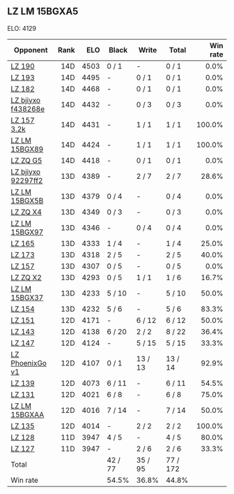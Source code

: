 ## LZ LM 15BGXA5 ##

ELO: 4129

Opponent | Rank | ELO | Black | Write | Total | Win rate
---------|-----:|----:|-------|-------|-------|-------:
[LZ 190](LZ%20190.md) | 14D | 4503 | 0 / 1 | - | 0 / 1 | 0.0%
[LZ 193](LZ%20193.md) | 14D | 4495 | - | 0 / 1 | 0 / 1 | 0.0%
[LZ 182](LZ%20182.md) | 14D | 4468 | - | 0 / 1 | 0 / 1 | 0.0%
[LZ bjiyxo f438268e](LZ%20bjiyxo%20f438268e.md) | 14D | 4432 | - | 0 / 3 | 0 / 3 | 0.0%
[LZ 157 3.2k](LZ%20157%203.2k.md) | 14D | 4431 | - | 1 / 1 | 1 / 1 | 100.0%
[LZ LM 15BGX89](LZ%20LM%2015BGX89.md) | 14D | 4424 | - | 1 / 1 | 1 / 1 | 100.0%
[LZ ZQ G5](LZ%20ZQ%20G5.md) | 14D | 4418 | - | 0 / 1 | 0 / 1 | 0.0%
[LZ bjiyxo 92297ff2](LZ%20bjiyxo%2092297ff2.md) | 13D | 4389 | - | 2 / 7 | 2 / 7 | 28.6%
[LZ LM 15BGX5B](LZ%20LM%2015BGX5B.md) | 13D | 4379 | 0 / 4 | - | 0 / 4 | 0.0%
[LZ ZQ X4](LZ%20ZQ%20X4.md) | 13D | 4349 | 0 / 3 | - | 0 / 3 | 0.0%
[LZ LM 15BGX97](LZ%20LM%2015BGX97.md) | 13D | 4346 | - | 0 / 4 | 0 / 4 | 0.0%
[LZ 165](LZ%20165.md) | 13D | 4333 | 1 / 4 | - | 1 / 4 | 25.0%
[LZ 173](LZ%20173.md) | 13D | 4318 | 2 / 5 | - | 2 / 5 | 40.0%
[LZ 157](LZ%20157.md) | 13D | 4307 | 0 / 5 | - | 0 / 5 | 0.0%
[LZ ZQ X2](LZ%20ZQ%20X2.md) | 13D | 4293 | 0 / 5 | 1 / 1 | 1 / 6 | 16.7%
[LZ LM 15BGX37](LZ%20LM%2015BGX37.md) | 13D | 4233 | 5 / 10 | - | 5 / 10 | 50.0%
[LZ 154](LZ%20154.md) | 13D | 4232 | 5 / 6 | - | 5 / 6 | 83.3%
[LZ 151](LZ%20151.md) | 12D | 4171 | - | 6 / 12 | 6 / 12 | 50.0%
[LZ 143](LZ%20143.md) | 12D | 4138 | 6 / 20 | 2 / 2 | 8 / 22 | 36.4%
[LZ 147](LZ%20147.md) | 12D | 4124 | - | 5 / 15 | 5 / 15 | 33.3%
[LZ PhoenixGo v1](LZ%20PhoenixGo%20v1.md) | 12D | 4107 | 0 / 1 | 13 / 13 | 13 / 14 | 92.9%
[LZ 139](LZ%20139.md) | 12D | 4073 | 6 / 11 | - | 6 / 11 | 54.5%
[LZ 131](LZ%20131.md) | 12D | 4021 | 6 / 8 | - | 6 / 8 | 75.0%
[LZ LM 15BGXAA](LZ%20LM%2015BGXAA.md) | 12D | 4016 | 7 / 14 | - | 7 / 14 | 50.0%
[LZ 135](LZ%20135.md) | 12D | 4014 | - | 2 / 2 | 2 / 2 | 100.0%
[LZ 128](LZ%20128.md) | 11D | 3947 | 4 / 5 | - | 4 / 5 | 80.0%
[LZ 127](LZ%20127.md) | 11D | 3947 | - | 2 / 6 | 2 / 6 | 33.3%
Total | | | 42 / 77 | 35 / 95 | 77 / 172 | 
Win rate| | | 54.5% | 36.8% | 44.8% | 
